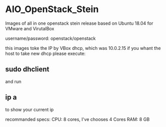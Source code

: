 # AIO_OpenStack_Stein
Images of all in one openstack stein release based on Ubuntu 18.04 for VMware and VirutalBox

username/password: openstack/openstack

this images toke the IP by VBox dhcp, which was 10.0.2.15
if you whant the host to take new dhcp please execute:
## sudo dhclient
and run
## ip a
to show your current ip

recommanded specs:
CPU: 8 cores, I've chooses 4 Cores
RAM: 8 GB
